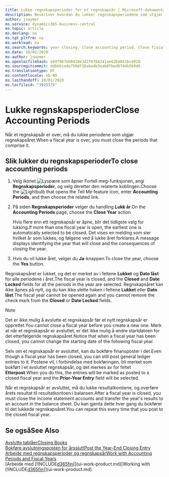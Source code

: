 ```yaml
---
title: Lukke regnskapsperioder for et regnskapsår | Microsoft-dokumentasjon
description: Beskriver hvordan du lukker regnskapsperiodene som utgjør regnskapsåret.
author: jswymer
ms.service: dynamics365-business-central
ms.topic: article
ms.devlang: na
ms.tgt_pltfrm: na
ms.workload: na
ms.search.keywords: year closing, close accounting period, close fiscal year, bank account detailed trial balance
ms.date: 10/01/2020
ms.author: jswymer
ms.openlocfilehash: e49f067eb0410e3d2f6f84241ae83be041bce918
ms.sourcegitcommit: ddbb5cede750df1baba4b3eab8fbed6744b5b9d6
ms.translationtype: HT
ms.contentlocale: nb-NO
ms.lasthandoff: 10/01/2020
ms.locfileid: "3925375"
---
```

# <a name="close-accounting-periods"></a><span data-ttu-id="2153a-103">Lukke regnskapsperioder</span><span class="sxs-lookup"><span data-stu-id="2153a-103">Close Accounting Periods</span></span>
<span data-ttu-id="2153a-104">Når et regnskapsår er over, må du lukke periodene som utgjør regnskapsåret.</span><span class="sxs-lookup"><span data-stu-id="2153a-104">When a fiscal year is over, you must close the periods that comprise it.</span></span>

## <a name="to-close-accounting-periods"></a><span data-ttu-id="2153a-105">Slik lukker du regnskapsperioder</span><span class="sxs-lookup"><span data-stu-id="2153a-105">To close accounting periods</span></span>
1. <span data-ttu-id="2153a-106">Velg ikonet ![Lyspære som åpner Fortell meg-funksjonen](media/ui-search/search_small.png "Fortell hva du vil gjøre"), angi **Regnskapsperioder**, og velg deretter den relaterte koblingen.</span><span class="sxs-lookup"><span data-stu-id="2153a-106">Choose the ![Lightbulb that opens the Tell Me feature](media/ui-search/search_small.png "Tell me what you want to do") icon, enter **Accounting Periods**, and then choose the related link.</span></span>
2. <span data-ttu-id="2153a-107">På siden **Regnskapsperioder** velger du handling **Lukk år**.</span><span class="sxs-lookup"><span data-stu-id="2153a-107">On the **Accounting Periods** page, choose the **Close Year** action.</span></span>

    <span data-ttu-id="2153a-108">Hvis flere enn ett regnskapsår er åpne, blir det tidligste valg for lukking.</span><span class="sxs-lookup"><span data-stu-id="2153a-108">If more than one fiscal year is open, the earliest one is automatically selected to be closed.</span></span> <span data-ttu-id="2153a-109">Det vises en melding som sier hvilket år som lukkes, og følgene ved å lukke året forklares.</span><span class="sxs-lookup"><span data-stu-id="2153a-109">A message displays identifying the year that will close and the consequences of closing the year.</span></span>
3. <span data-ttu-id="2153a-110">Hvis du vil lukke året, velger du **Ja**-knappen.</span><span class="sxs-lookup"><span data-stu-id="2153a-110">To close the year, choose the **Yes** button.</span></span>

<span data-ttu-id="2153a-111">Regnskapsåret er lukket, og det er merket av i feltene **Lukket** og **Dato låst** for alle periodene i året.</span><span class="sxs-lookup"><span data-stu-id="2153a-111">The fiscal year is closed, and the **Closed** and **Date Locked** fields for all the periods in the year are selected.</span></span> <span data-ttu-id="2153a-112">Regnskapsåret kan ikke åpnes på nytt, og du kan ikke slette haken i feltene **Lukket** eller **Dato låst**.</span><span class="sxs-lookup"><span data-stu-id="2153a-112">The fiscal year cannot be opened again and you cannot remove the check mark from the **Closed** or **Date Locked** fields.</span></span>

> [!NOTE]  
>   <span data-ttu-id="2153a-113">Det er ikke mulig å avslutte et regnskapsår før et nytt regnskapsår er opprettet.</span><span class="sxs-lookup"><span data-stu-id="2153a-113">You cannot close a fiscal year before you create a new one.</span></span> <span data-ttu-id="2153a-114">Merk at når et regnskapsår er avsluttet, er det ikke mulig å endre startdatoen for det etterfølgende regnskapsåret.</span><span class="sxs-lookup"><span data-stu-id="2153a-114">Notice that when a fiscal year has been closed, you cannot change the starting date of the following fiscal year.</span></span>

<span data-ttu-id="2153a-115">Selv om et regnskapsår er avsluttet, kan du bokføre finansposter i det.</span><span class="sxs-lookup"><span data-stu-id="2153a-115">Even though a fiscal year has been closed, you can still post general ledger entries to it.</span></span> <span data-ttu-id="2153a-116">Postene vil, i forbindelse med bokføringen, bli merket som bokført i et avsluttet regnskapsår, og det merkes av for feltet **Etterpost**.</span><span class="sxs-lookup"><span data-stu-id="2153a-116">When you do this, the entries will be marked as posted to a closed fiscal year and the **Prior-Year Entry** field will be selected.</span></span>

<span data-ttu-id="2153a-117">Når et regnskapsår er avsluttet, må du lukke resultatkontiene, og overføre årets resultat til resultatkontoen i balansen.</span><span class="sxs-lookup"><span data-stu-id="2153a-117">After a fiscal year is closed, you must close the income statement accounts and transfer the year's results to an account in the balance sheet.</span></span> <span data-ttu-id="2153a-118">Du kan gjenta dette hver gang du bokfører til det lukkede regnskapsåret.</span><span class="sxs-lookup"><span data-stu-id="2153a-118">You can repeat this every time that you post to the closed fiscal year.</span></span>

## <a name="see-also"></a><span data-ttu-id="2153a-119">Se også</span><span class="sxs-lookup"><span data-stu-id="2153a-119">See Also</span></span>

[<span data-ttu-id="2153a-120">Avslutte tablåer</span><span class="sxs-lookup"><span data-stu-id="2153a-120">Closing Books</span></span>](year-close-books.md)  
[<span data-ttu-id="2153a-121">Bokføre avslutningsposten for årsslutt</span><span class="sxs-lookup"><span data-stu-id="2153a-121">Post the Year-End Closing Entry</span></span>](year-how-post-year-end-close-entry.md)  
[<span data-ttu-id="2153a-122">Arbeide med regnskapsperioder og regnskapsår</span><span class="sxs-lookup"><span data-stu-id="2153a-122">Work with Accounting Periods and Fiscal Years</span></span>](finance-accounting-periods-and-fiscal-years.md)  
<span data-ttu-id="2153a-123">[Arbeide med [!INCLUDE[d365fin](includes/d365fin_md.md)]](ui-work-product.md)</span><span class="sxs-lookup"><span data-stu-id="2153a-123">[Working with [!INCLUDE[d365fin](includes/d365fin_md.md)]](ui-work-product.md)</span></span>
